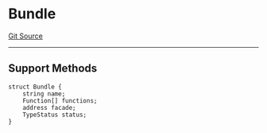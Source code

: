 # Bundle
[Git Source](https://github.com/metacontract/mc/blob/7db22f6d7abc05705d21c7601fb406ca49c18557/src/devkit/Flattened.sol)

---------------------
Support Methods
-----------------------


```solidity
struct Bundle {
    string name;
    Function[] functions;
    address facade;
    TypeStatus status;
}
```

